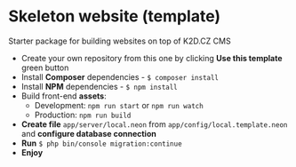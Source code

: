 # Skeleton website (template)

Starter package for building websites on top of K2D.CZ CMS

- Create your own repository from this one by clicking **Use this template** green button
- Install **Composer** dependencies - `$ composer install`
- Install **NPM** dependencies - `$ npm install`
- Build front-end **assets**:
	- Development: `npm run start` or `npm run watch`
	- Production: `npm run build`
- **Create file** `app/server/local.neon` from `app/config/local.template.neon` and **configure database connection**
- **Run** `$ php bin/console migration:continue`
- **Enjoy**
